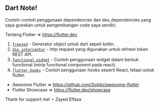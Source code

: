 ## Dart Note!

Contoh-contoh penggunaan dependencies dan dev_dependencies yang saya gunakan untuk pengembangan code saya sendiri.

Tentang Flutter => https://flutter.dev

1. [`freezed`](https://github.com/zayedelfasa/dart_note/tree/master/freezed_object) - Generator object untuk dart sepeti kotlin. 
2. [`dio interceptor`](https://github.com/zayedelfasa/dart_note/tree/master/dio_interceptor) - http request yang digunakan untuk refresh token REST API. 
3. [`functional widget`](https://github.com/zayedelfasa/dart_note/tree/master/functional_widget) - Contoh penggunaan widget dalam bentuk functional (mirip functional component pada react).
4. [`flutter hooks`](https://github.com/zayedelfasa/dart_note/tree/master/hooks) - Contoh penggunaan hooks seperti React, tetapi untuk flutter.

- Awesome Flutter => https://github.com/Solido/awesome-flutter
- Flutter Showcase => https://flutter.dev/showcase

Thank for support me! ~ Zayed Elfasa